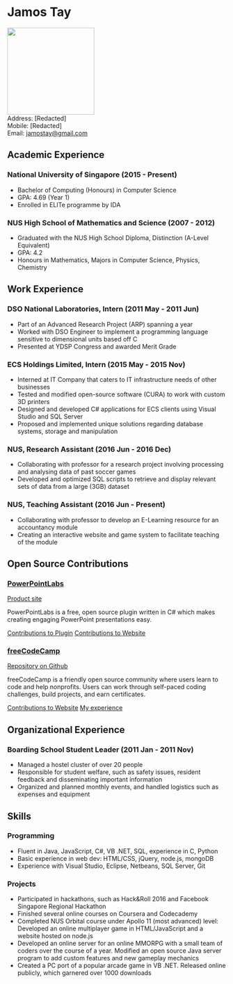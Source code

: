 Jamos Tay
=========
<img src="JamosTay.png" width="200" /><br>
Address: [Redacted] <br>
Mobile: [Redacted] <br>
Email: jamostay@gmail.com

Academic Experience
---------

### National University of Singapore (2015 - Present)

* Bachelor of Computing (Honours) in Computer Science
* GPA: 4.69 (Year 1)
* Enrolled in ELITe programme by IDA

### NUS High School of Mathematics and Science (2007 - 2012)

* Graduated with the NUS High School Diploma, Distinction (A-Level Equivalent)
* GPA: 4.2
* Honours in Mathematics, Majors in Computer Science, Physics, Chemistry

Work Experience
----------

### DSO National Laboratories, Intern (2011 May - 2011 Jun)

* Part of an Advanced Research Project (ARP) spanning a year
* Worked with DSO Engineer to implement a programming language sensitive to dimensional units based off C
* Presented at YDSP Congress and awarded Merit Grade

### ECS Holdings Limited, Intern (2015 May - 2015 Nov)

* Interned at IT Company that caters to IT infrastructure needs of other businesses
* Tested and modified open-source software (CURA) to work with custom 3D printers
* Designed and developed C# applications for ECS clients using Visual Studio and SQL Server
* Proposed and implemented unique solutions regarding database systems, storage and manipulation

### NUS, Research Assistant (2016 Jun - 2016 Dec)

* Collaborating with professor for a research project involving processing and analysing data of past soccer games
* Developed and optimized SQL scripts to retrieve and display relevant sets of data from a large (3GB) dataset

### NUS, Teaching Assistant (2016 Jun - Present)

* Collaborating with professor to develop an E-Learning resource for an accountancy module
* Creating an interactive website and game system to facilitate teaching of the module

Open Source Contributions
----------

### [PowerPointLabs](http://powerpointlabs.info)

[Product site](https://github.com/PowerPointLabs/PowerPointLabs)

PowerPointLabs is a free, open source plugin written in C# which makes creating engaging PowerPoint presentations easy.

[Contributions to Plugin](https://github.com/PowerPointLabs/PowerPointLabs/pulls?utf8=%E2%9C%93&q=author%3Ajamos-tay)
[Contributions to Website](https://github.com/PowerPointLabs/PowerPointLabs-Website/pulls?utf8=%E2%9C%93&q=author%3Ajamos-tay)

### [freeCodeCamp](https://www.freecodecamp.com/)

[Repository on Github](https://github.com/freeCodeCamp/freeCodeCamp/)

freeCodeCamp is a friendly open source community where users learn to code and help nonprofits. Users can work through self-paced coding challenges, build projects, and earn certificates.

[Contributions to Website](https://github.com/freeCodeCamp/freeCodeCamp/pulls?utf8=%E2%9C%93&q=author%3Ajamos-tay)
[My experience](Observations-freeCodeCamp.md)

Organizational Experience
--------

### Boarding School Student Leader (2011 Jan - 2011 Nov)

* Managed a hostel cluster of over 20 people
* Responsible for student welfare, such as safety issues, resident feedback and disseminating important information
* Organized and planned monthly events, and handled logistics such as expenses and equipment

Skills
--------
 
### Programming

* Fluent in Java, JavaScript, C#, VB .NET, SQL, experience in C, Python
* Basic experience in web dev: HTML/CSS, jQuery, node.js, mongoDB
* Experience with Visual Studio, Eclipse, Netbeans, SQL Server, Git

### Projects

* Participated in hackathons, such as Hack&Roll 2016 and Facebook Singapore Regional Hackathon
* Finished several online courses on Coursera and Codecademy
* Completed NUS Orbital course under Apollo 11 (most advanced) level: Developed an online multiplayer game in HTML/JavaScript and a website hosted on node.js
* Developed an online server for an online MMORPG with a small team of coders over the course of a year. Modified an open source Java server program to add custom features and new gameplay mechanics
* Created a PC port of a popular arcade game in VB .NET. Released online publicly, which garnered over 1000 downloads
